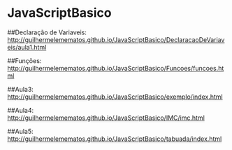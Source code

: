 # JavaScriptBasico

##Declaração de Variaveis:
http://guilhermelemematos.github.io/JavaScriptBasico/DeclaracaoDeVariaveis/aula1.html

##Funções:
http://guilhermelemematos.github.io/JavaScriptBasico/Funcoes/funcoes.html

##Aula3:
http://guilhermelemematos.github.io/JavaScriptBasico/exemplo/index.html

##Aula4:
http://guilhermelemematos.github.io/JavaScriptBasico/IMC/imc.html

##Aula5:
http://guilhermelemematos.github.io/JavaScriptBasico/tabuada/index.html
